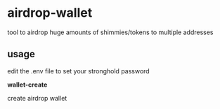# airdrop-wallet
tool to airdrop huge amounts of shimmies/tokens to multiple addresses

## usage
edit the .env file to set your stronghold password

**wallet-create**

create airdrop wallet
